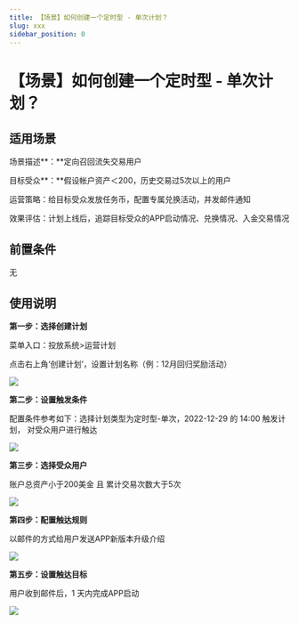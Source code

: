 ```yaml
---
title: 【场景】如何创建一个定时型 - 单次计划？
slug: xxx
sidebar_position: 0
---
```



# 【场景】如何创建一个定时型 - 单次计划？

## 适用场景

场景描述**：**定向召回流失交易用户

目标受众**：**假设帐户资产＜200，历史交易过5次以上的用户

运营策略：给目标受众发放任务币，配置专属兑换活动，并发邮件通知

效果评估：计划上线后，追踪目标受众的APP启动情况、兑换情况、入金交易情况

## 前置条件

无

## 使用说明

**第一步：选择创建计划**

菜单入口：投放系统&gt;运营计划

点击右上角‘创建计划’，设置计划名称（例：12月回归奖励活动）

<img src="/assets/UUeCbtUJ3o7zK1xZrGocGcOingc.png"/>

**第二步：设置触发条件**

配置条件参考如下：选择计划类型为定时型-单次，2022-12-29 的 14:00 触发计划， 对受众用户进行触达

<img src="/assets/WDGwbkbwSobL7AxN7GscykuznZe.png"/>

**第三步：选择受众用户**

账户总资产小于200美金 且 累计交易次数大于5次

<img src="/assets/EKvlbkv9Ao47BPxmJQ8cNoC4nMd.png"/>

**第四步：配置触达规则**

以邮件的方式给用户发送APP新版本升级介绍

<img src="/assets/Ueb2bbJCzolaPAxCzDccDqbundd.png"/>

**第五步：设置触达目标**

用户收到邮件后，1 天内完成APP启动

<img src="/assets/XQCiblZsdojZ4sxatlDcE0nZnqi.png"/>

